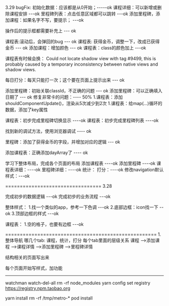 
3.29
bugFix:
初始化数据：应该都是从0开始；-----ok
课程详细：可以新增或删除课程安排   ---ok
里程碑列表：点击任意区域都可以跳转  ---ok
添加里程碑，添加课程：如果名字不写，要提示；  ---ok

操作后的提示框都需要补充上  --- ok

课程表:滚动后，会弹回的bug --- ok
课程表: 获得金币，调整一下，改成已获得金币  --- ok
添加课程：增加颜色  --- ok
课程表：class的颜色加上  ---ok


课程表有时候会换：
Could not locate shadow view with tag #9499, this is probably caused by a temporary inconsistency between native views and shadow views.




每日打分：每天只能打一次；这个要在页面上提示出来 --- ok







添加里程碑：初始关联classId，不正确的问题  --- ok
添加里程碑：可以正确填入日期了  --- ok
修复非常卡的问题：---- 50%
    1.课程表：添加shouldComponentUpdate()，渲染从5次减少到2次
    1.课程表：给map(...)循环的数据，添加了key属性

课程表：初步完成里程碑切换显示   ----ok
课程表：初步完成里程碑列表   ----ok


找到新的调试方法，使用浏览器调试  ---- ok

里程碑：添加了获得金币的字段，并增加对应的逻辑  ---  ok


添加课程表：正确添加dayArray了     ----  ok

学习下整体布局，完成各个页面的布局
添加课程表 ----ok
添加里程碑 ----ok
课程表详细：----ok
里程碑详细：----ok
统计：
打分：----ok
修改navigation默认样式：---ok


=================================
3.28

完成初步的数据逻辑   ---ok
完成初步的业务流程   ---ok


整体样式：
1.找一个类似的app，参考一下色调  ---ok
2.底部边框：icon找一下   --ok
3.顶部边框的样式   ---ok



课程表：
1.空的格子，也要有边框   ---ok




====================================================
1.整体导航
哪几个tab: 课程，统计，打分
每个tab里面的层级关系
课程
-->添加课程
-->课程详情
-->添加里程碑
-->里程碑详情


结构相关的页面写出来

每个页面开始写样式，加功能


****


watchman watch-del-all
rm -rf node_modules
yarn config set registry https://registry.npm.taobao.org

yarn install
rm -rf /tmp/metro-*
pod install

